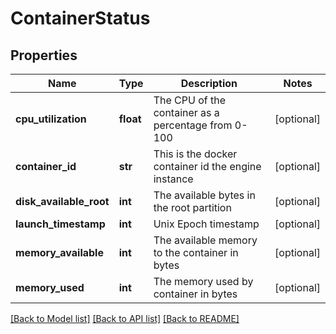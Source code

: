 # ContainerStatus

## Properties
Name | Type | Description | Notes
------------ | ------------- | ------------- | -------------
**cpu_utilization** | **float** | The CPU of the container as a percentage from 0-100 | [optional] 
**container_id** | **str** | This is the docker container id the engine instance | [optional] 
**disk_available_root** | **int** | The available bytes in the root partition | [optional] 
**launch_timestamp** | **int** | Unix Epoch timestamp | [optional] 
**memory_available** | **int** | The available memory to the container in bytes | [optional] 
**memory_used** | **int** | The memory used by container in bytes | [optional] 

[[Back to Model list]](../README.md#documentation-for-models) [[Back to API list]](../README.md#documentation-for-api-endpoints) [[Back to README]](../README.md)


